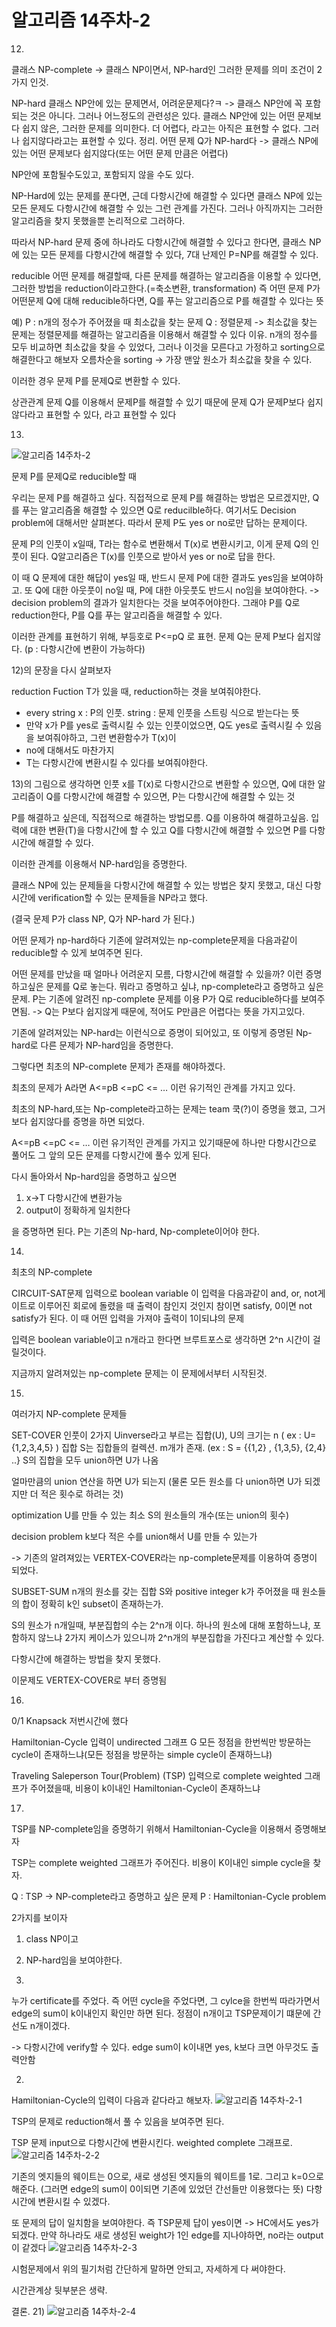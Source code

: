 # 알고리즘 14주차-2

12)
클래스 NP-complete
-> 클래스 NP이면서, NP-hard인 그러한 문제를 의미
조건이 2가지 인것.

NP-hard
클래스 NP안에 있는 문제면서, 어려운문제다?ㅋ
-> 클래스 NP안에 꼭 포함되는 것은 아니다.
그러나 어느정도의 관련성은 있다.
클래스 NP안에 있는 어떤 문제보다 쉽지 않은, 그러한 문제를 의미한다.
더 어렵다, 라고는 아직은 표현할 수 없다.
그러나 쉽지않다라고는 표현할 수 있다.
정리.
어떤 문제 Q가 NP-hard다
-> 클래스 NP에 있는 어떤 문제보다 쉽지않다(또는 어떤 문제 만큼은 어렵다)

NP안에 포함될수도있고, 포함되지 않을 수도 있다.

NP-Hard에 있는 문제를 푼다면,
근데 다항시간에 해결할 수 있다면
클래스 NP에 있는 모든 문제도 다항시간에 해결할 수 있는 그런 관계를 가진다.
그러나 아직까지는 그러한 알고리즘을 찾지 못했을뿐 논리적으로 그러하다.

따라서 NP-hard 문제 중에 하나라도 다항시간에 해결할 수 있다고 한다면,
클래스 NP에 있는 모든 문제를 다항시간에 해결할 수 있다, 7대 난제인 P=NP를 해결할 수 있다.

reducible
어떤 문제를 해결할때, 다른 문제를 해결하는 알고리즘을 이용할 수 있다면,
그러한 방법을 reduction이라고한다.(=축소변환, transformation)
즉 어떤 문제 P가 어떤문제 Q에 대해 reducible하다면, Q를 푸는 알고리즘으로 P를 해결할 수 있다는 뜻

예) P :  n개의 정수가 주어졌을 때 최소값을 찾는 문제
Q : 정렬문제
-> 최소값을 찾는 문제는 정렬문제를 해결하는 알고리즘을 이용해서 해결할 수 있다
이유.
n개의 정수를 모두 비교하면 최소값을 찾을 수 있었다, 그러나 이것을 모른다고 가정하고
sorting으로 해결한다고 해보자
오름차순을 sorting -> 가장 맨앞 원소가 최소값을 찾을 수 있다.

이러한 경우 문제 P를 문제Q로 변환할 수 있다.

상관관계
문제 Q를 이용해서 문제P를 해결할 수 있기 때문에
문제 Q가 문제P보다 쉽지않다라고 표현할 수 있다, 라고 표현할 수 있다

13)
![알고리즘 14주차-2](images/알고리즘%2014주차-2.png)

문제 P를 문제Q로 reducible할 때

우리는 문제 P를 해결하고 싶다.
직접적으로 문제 P를 해결하는 방법은 모르겠지만, Q를 푸는 알고리즘올 해결할 수 있으면 Q로 reducilble하다.
여기서도 Decision problem에 대해서만 살펴본다.
따라서 문제 P도 yes or no로만 답하는 문제이다.

문제 P의 인풋이 x일때,
T라는 함수로 변환해서 T(x)로 변환시키고, 이게 문제 Q의 인풋이 된다.
Q알고리즘은 T(x)를 인풋으로 받아서 yes or no로 답을 한다.

이 때 Q 문제에 대한 해답이 yes일 때, 반드시 문제 P에 대한 결과도 yes임을 보여야하고.
또 Q에 대한 아웃풋이 no일 때, P에 대한 아웃풋도 반드시 no임을 보여야한다.
-> decision problem의 결과가 일치한다는 것을 보여주어야한다.
그래야 P를 Q로 reduction한다, P를 Q를 푸는 알고리즘을 해결할 수 있다.

이러한 관계를 표현하기 위해, 부등호로
P<=pQ 로 표현. 문제 Q는 문제 P보다 쉽지않다.
(p : 다항시간에 변환이 가능하다)

12)의 문장을 다시 살펴보자

reduction Fuction T가 있을 때, reduction하는 겻을 보여줘야한다.
- every string x : P의 인풋. string : 문제 인풋을 스트링 식으로 받는다는 뜻
- 만약 x가 P를 yes로 출력시킬 수 있는 인풋이었으면, Q도 yes로 출력시킬 수 있음을 보여줘야하고, 그런 변환함수가 T(x)이
- no에 대해서도 마찬가지
- T는 다항시간에 변환시킬 수 있다를 보여줘야한다.

13)의 그림으로 생각하면
인풋 x를 T(x)로 다항시간으로 변환할 수 있으면,
Q에 대한 알고리즘이 Q를 다항시간에 해결할 수 있으면,
P는 다항시간에 해결할 수 있는 것

P를 해결하고 싶은데, 직접적으로 해결하는 방법모름.
Q를 이용하여 해결하고싶음.
입력에 대한 변환(T)을 다항시간에 할 수 있고
Q를 다항시간에 해결할 수 있으면
P를 다항시간에 해결할 수 있다.

이러한 관계를 이용해서 NP-hard임을 증명한다.

클래스 NP에 있는 문제들을 다항시간에 해결할 수 있는 방법은 찾지 못했고,
대신 다항시간에 verification할 수 있는 문제들을 NP라고 했다.

(결국 문제 P가 class NP, Q가 NP-hard 가 된다.)

어떤 문제가 np-hard하다
기존에 알려져있는 np-complete문제을 다음과같이 reducible할 수 있게 보여주면 된다.

어떤 문제를 만났을 때 얼마나 어려운지 모름, 다항시간에 해결할 수 있을까?
이런 증명하고싶은 문제를 Q로 놓는다.
뭐라고 증명하고 싶냐, np-complete라고 증명하고 싶은 문제.
P는 기존에 알려진 np-complete 문제를 이용
P가 Q로 reducible하다를 보여주면됨.
-> Q는 P보다 쉽지않게 때문에, 적어도 P만큼은 어렵다는 뜻을 가지고있다.

기존에 알려져있는 NP-hard는 이런식으로 증명이 되어있고,
또 이렇게 증명된 Np-hard로 다른 문제가 NP-hard임을 증명한다.

그렇다면 최초의 NP-complete 문제가 존재를 해야하겠다.

최초의 문제가 A라면 A<=pB <=pC <= … 이런 유기적인 관계를 가지고 있다.

최초의 NP-hard,또는 Np-complete라고하는 문제는 team 쿡(?)이 증명을 했고, 그거보다 쉽지않다를 증명을 하면 되었다.

A<=pB <=pC <= … 이런 유기적인 관계를 가지고 있기때문에 하나만 다항시간으로 풀어도 그 앞의 모든 문제를 다항시간에 풀수 있게 된다.

다시 돌아와서
Np-hard임을 증명하고 싶으면
1. x->T 다항시간에 변환가능
2. output이 정확하게 일치한다

을 증명하면 된다.
P는 기존의 Np-hard, Np-complete이어야 한다.

14)
최초의 NP-complete

CIRCUIT-SAT문제
입력으로 boolean variable
이 입력을 다음과같이 and, or, not게이트로 이루어진 회로에 돌렸을 때 출력이 참인지 것인지
참이면 satisfy, 0이면 not satisfy가 된다.
이 때 어떤 입력을 가져야 출력이 1이되냐의 문제

입력은 boolean variable이고 n개라고 한다면
브루트포스로 생각하면 2^n 시간이 걸릴것이다.

지금까지 알려져있는 np-complete 문제는 이 문제에서부터 시작된것.

15)
여러가지 NP-complete 문제들

SET-COVER
인풋이 2가지
Uinverse라고 부르는 집합(U), U의 크기는 n  ( ex : U={1,2,3,4,5}  )
집합 S는 집합들의 컬렉션. m개가 존재. (ex : S = {{1,2} , {1,3,5}, {2,4} ..}
S의 집합을 모두 union하면 U가 나옴

얼마만큼의 union 연산을 하면 U가 되는지 (물론 모든 원소를 다 union하면 U가 되겠지만 더 적은 횟수로 하려는 것)

optimization
U를 만들 수 있는 최소 S의 원소들의 개수(또는 union의 횟수)

decision problem
k보다 적은 수를 union해서 U를 만들 수 있는가

-> 기존의 알려져있는 VERTEX-COVER라는 np-complete문제를 이용하여 증명이 되었다.

SUBSET-SUM
n개의 원소를 갖는 집합 S와 positive integer k가 주어졌을 때
원소들의 합이 정확히 k인 subset이 존재하는가.

S의 원소가 n개일때, 부분집합의 수는 2^n개 이다.
하나의 원소에 대해 포함하느냐, 포함하지 않느냐 2가지 케이스가 있으니까 2^n개의 부분집합을 가진다고 계산할 수 있다.

다항시간에 해결하는 방법을 찾지 못했다.

이문제도 VERTEX-COVER로 부터 증명됨

16)
0/1 Knapsack
저번시간에 했다

Hamiltonian-Cycle
입력이 undirected 그래프 G
모든 정점을 한번씩만 방문하는 cycle이 존재하느냐(모든 정점을 방문하는 simple cycle이 존재하느냐)

Traveling Saleperson Tour(Problem) (TSP)
입력으로 complete weighted 그래프가 주어졌을때,
비용이 k이내인 Hamiltonian-Cycle이 존재하느냐

17)
TSP를  NP-complete임을 증명하기 위해서
Hamiltonian-Cycle을 이용해서 증명해보자

TSP는 complete weighted 그래프가 주어진다.
비용이 K이내인 simple cycle을 찾자.

Q : TSP -> NP-complete라고 증명하고 싶은 문제
P : Hamiltonian-Cycle problem

2가지를 보이자
1. class NP이고
2. NP-hard임을 보여야한다.

1.
누가 certificate를 주었다.
즉 어떤 cycle을 주었다면, 그 cylce을 한번씩 따라가면서 edge의 sum이 k이내인지 확인만 하면 된다.
정점이 n개이고 TSP문제이기 떄문에 간선도 n개이겠다.

-> 다항시간에 verify할 수 있다.
edge sum이 k이내면 yes, k보다 크면 아무것도 출력안함

2.
Hamiltonian-Cycle의 입력이 다음과 같다라고 해보자.
![알고리즘 14주차-2-1](images/알고리즘%2014주차-2-1.png)

TSP의 문제로 reduction해서 풀 수 있음을 보여주면 된다.

TSP 문제 input으로 다항시간에 변환시킨다. weighted complete 그래프로.
![알고리즘 14주차-2-2](images/알고리즘%2014주차-2-2.png)

기존의 엣지들의 웨이트는 0으로, 새로 생성된 엣지들의 웨이트를 1로.
그리고 k=0으로 해준다. (그러면 edge의 sum이 0이되면 기존에 있었던 간선들만 이용했다는 뜻)
다항시간에 변환시킬 수 있겠다.

또 문제의 답이 일치함을 보여야한다.
즉 TSP문제 답이 yes이면 -> HC에서도 yes가 되겠다.
만약 하나라도 새로 생성된 weight가 1인 edge를 지나야하면, no라는 output이 같겠다
![알고리즘 14주차-2-3](images/알고리즘%2014주차-2-3.png)

시험문제에서 위의 필기처럼 간단하게 말하면 안되고, 자세하게 다 써야한다.

시간관계상 뒷부분은 생략.

결론.
21)
![알고리즘 14주차-2-4](images/알고리즘%2014주차-2-4.png)

